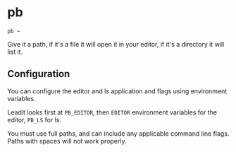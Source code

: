 pb
=============

`pb ~`

Give it a path, if it's a file it will open it in your editor, if it's a directory it will list it.

Configuration
-------------

You can configure the editor and ls application and flags using environment variables.

Leadit looks first at `PB_EDITOR`, then `EDITOR` environment variables for the editor,
`PB_LS` for ls.

You must use full paths, and can include any applicable command line flags.  Paths with 
spaces will not work properly.
